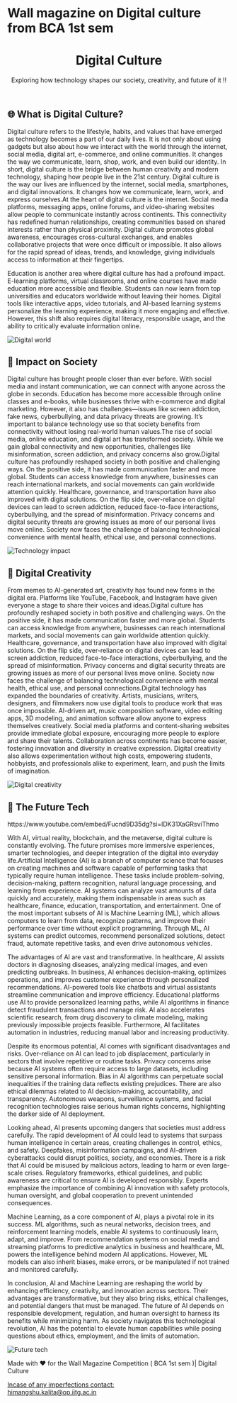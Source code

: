 # Wall magazine on Digital culture from BCA 1st sem
<!DOCTYPE html><html lang="en">
<head>
  <meta charset="UTF-8" />
<body>
  <header>
    <h1>Digital Culture</h1>
    <p>Exploring how technology shapes our society, creativity, and future of it !!</p>
  </header>  <section>
    <h2>🌐 What is Digital Culture?</h2>
    <p>
     Digital culture refers to the lifestyle, habits, and values that have emerged as technology becomes a part of our daily lives. It is not only about using gadgets but also about how we interact with the world through the internet, social media, digital art, e-commerce, and online communities. It changes the way we communicate, learn, shop, work, and even build our identity. In short, digital culture is the bridge between human creativity and modern technology, shaping how people live in the 21st century. Digital culture is the way our lives are influenced by the internet, social media, smartphones,
      and digital innovations. It changes how we communicate, learn, work, and express ourselves.At the heart of digital culture is the internet. Social media platforms, messaging apps, online forums, and video-sharing websites allow people to communicate instantly across continents. This connectivity has redefined human relationships, creating communities based on shared interests rather than physical proximity. Digital culture promotes global awareness, encourages cross-cultural exchanges, and enables collaborative projects that were once difficult or impossible. It also allows for the rapid spread of ideas, trends, and knowledge, giving individuals access to information at their fingertips.

Education is another area where digital culture has had a profound impact. E-learning platforms, virtual classrooms, and online courses have made education more accessible and flexible. Students can now learn from top universities and educators worldwide without leaving their homes. Digital tools like interactive apps, video tutorials, and AI-based learning systems personalize the learning experience, making it more engaging and effective. However, this shift also requires digital literacy, responsible usage, and the ability to critically evaluate information online.
    </p>
    <img src="https://images.unsplash.com/photo-1518770660439-4636190af475" alt="Digital world" />
  </section>  <section>
    <h2>📱 Impact on Society</h2>
    <p>
    Digital culture has brought people closer than ever before. With social media and instant communication, we can connect with anyone across the globe in seconds. Education has become more accessible through online classes and e-books, while businesses thrive with e-commerce and digital marketing. However, it also has challenges—issues like screen addiction, fake news, cyberbullying, and data privacy threats are growing. It’s important to balance technology use so that society benefits from connectivity without losing real-world human values.The rise of social media, online education, and digital art has transformed society. While we gain
      global connectivity and new opportunities, challenges like misinformation, screen addiction, and privacy
      concerns also grow.Digital culture has profoundly reshaped society in both positive and challenging ways. On the positive side, it has made communication faster and more global. Students can access knowledge from anywhere, businesses can reach international markets, and social movements can gain worldwide attention quickly. Healthcare, governance, and transportation have also improved with digital solutions. On the flip side, over-reliance on digital devices can lead to screen addiction, reduced face-to-face interactions, cyberbullying, and the spread of misinformation. Privacy concerns and digital security threats are growing issues as more of our personal lives move online. Society now faces the challenge of balancing technological convenience with mental health, ethical use, and personal connections.
    </p>
    <img src="https://images.unsplash.com/photo-1498050108023-c5249f4df085" alt="Technology impact" />
  </section>  <section>
    <h2>🎨 Digital Creativity</h2>
    <p>
      From memes to AI-generated art, creativity has found new forms in the digital era. Platforms like YouTube,
      Facebook, and Instagram have given everyone a stage to share their voices and ideas.Digital culture has profoundly reshaped society in both positive and challenging ways. On the positive side, it has made communication faster and more global. Students can access knowledge from anywhere, businesses can reach international markets, and social movements can gain worldwide attention quickly. Healthcare, governance, and transportation have also improved with digital solutions. On the flip side, over-reliance on digital devices can lead to screen addiction, reduced face-to-face interactions, cyberbullying, and the spread of misinformation. Privacy concerns and digital security threats are growing issues as more of our personal lives move online. Society now faces the challenge of balancing technological convenience with mental health, ethical use, and personal connections.Digital technology has expanded the boundaries of creativity. Artists, musicians, writers, designers, and filmmakers now use digital tools to produce work that was once impossible. AI-driven art, music composition software, video editing apps, 3D modeling, and animation software allow anyone to express themselves creatively. Social media platforms and content-sharing websites provide immediate global exposure, encouraging more people to explore and share their talents. Collaboration across continents has become easier, fostering innovation and diversity in creative expression. Digital creativity also allows experimentation without high costs, empowering students, hobbyists, and professionals alike to experiment, learn, and push the limits of imagination.
    </p>
    <img src="https://images.unsplash.com/photo-1504384308090-c894fdcc538d" alt="Digital creativity" />
  </section>  <section>
    <h2>🚀 The Future Tech </h2>
https://www.youtube.com/embed/Fucnd9D35dg?si=lDK31XaGRsviThmo
  <p>
      With AI, virtual reality, blockchain, and the metaverse, digital culture is constantly evolving.
      The future promises more immersive experiences, smarter technologies, and deeper integration of the
      digital into everyday life.Artificial Intelligence (AI) is a branch of computer science that focuses on creating machines and software capable of performing tasks that typically require human intelligence. These tasks include problem-solving, decision-making, pattern recognition, natural language processing, and learning from experience. AI systems can analyze vast amounts of data quickly and accurately, making them indispensable in areas such as healthcare, finance, education, transportation, and entertainment. One of the most important subsets of AI is Machine Learning (ML), which allows computers to learn from data, recognize patterns, and improve their performance over time without explicit programming. Through ML, AI systems can predict outcomes, recommend personalized solutions, detect fraud, automate repetitive tasks, and even drive autonomous vehicles.

The advantages of AI are vast and transformative. In healthcare, AI assists doctors in diagnosing diseases, analyzing medical images, and even predicting outbreaks. In business, AI enhances decision-making, optimizes operations, and improves customer experience through personalized recommendations. AI-powered tools like chatbots and virtual assistants streamline communication and improve efficiency. Educational platforms use AI to provide personalized learning paths, while AI algorithms in finance detect fraudulent transactions and manage risk. AI also accelerates scientific research, from drug discovery to climate modeling, making previously impossible projects feasible. Furthermore, AI facilitates automation in industries, reducing manual labor and increasing productivity.

Despite its enormous potential, AI comes with significant disadvantages and risks. Over-reliance on AI can lead to job displacement, particularly in sectors that involve repetitive or routine tasks. Privacy concerns arise because AI systems often require access to large datasets, including sensitive personal information. Bias in AI algorithms can perpetuate social inequalities if the training data reflects existing prejudices. There are also ethical dilemmas related to AI decision-making, accountability, and transparency. Autonomous weapons, surveillance systems, and facial recognition technologies raise serious human rights concerns, highlighting the darker side of AI deployment.

Looking ahead, AI presents upcoming dangers that societies must address carefully. The rapid development of AI could lead to systems that surpass human intelligence in certain areas, creating challenges in control, ethics, and safety. Deepfakes, misinformation campaigns, and AI-driven cyberattacks could disrupt politics, society, and economies. There is a risk that AI could be misused by malicious actors, leading to harm or even large-scale crises. Regulatory frameworks, ethical guidelines, and public awareness are critical to ensure AI is developed responsibly. Experts emphasize the importance of combining AI innovation with safety protocols, human oversight, and global cooperation to prevent unintended consequences.

Machine Learning, as a core component of AI, plays a pivotal role in its success. ML algorithms, such as neural networks, decision trees, and reinforcement learning models, enable AI systems to continuously learn, adapt, and improve. From recommendation systems on social media and streaming platforms to predictive analytics in business and healthcare, ML powers the intelligence behind modern AI applications. However, ML models can also inherit biases, make errors, or be manipulated if not trained and monitored carefully.

In conclusion, AI and Machine Learning are reshaping the world by enhancing efficiency, creativity, and innovation across sectors. Their advantages are transformative, but they also bring risks, ethical challenges, and potential dangers that must be managed. The future of AI depends on responsible development, regulation, and human oversight to harness its benefits while minimizing harm. As society navigates this technological revolution, AI has the potential to elevate human capabilities while posing questions about ethics, employment, and the limits of automation.
    </p>
    <img src="https://images.unsplash.com/photo-1677442136019-21780ecad995" alt="Future tech" />
  </section>  <footer>
    <p>Made with ❤️ for the Wall Magazine Competition ( BCA 1st sem )| Digital Culture</p>
<a href="mailto:himangshu.kalita@op.iitg.ac.in"> Incase of any imperfections contact: <br>
  himangshu.kalita@op.iitg.ac.in</a> 
</footer>
</body>
</html>
